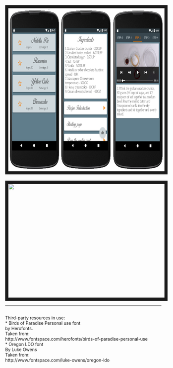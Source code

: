 
<div align="center">
<img src="/art/phone.png" width="831" height="524" border="10"/></a>
<br><br>
<img src="/meta/tablet.png" width="588" height="366" border="10"/></div>
<hr>
<br>
Third-party resources in use:
<br>
* Birds of Paradise Personal use font<br>
by Herofonts.<br>
Taken from:<br>
http://www.fontspace.com/herofonts/birds-of-paradise-personal-use
<br>
*   Oregon LDO font<br>
By Luke Owens<br>
Taken from:<br>
http://www.fontspace.com/luke-owens/oregon-ldo